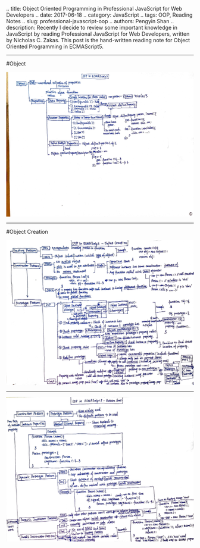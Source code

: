 .. title: Object Oriented Programming in Professional JavaScript for Web Developers
.. date: 2017-06-18
.. category: JavaScript
.. tags: OOP, Reading Notes
.. slug: professional-javascript-oop
.. authors: Pengyin Shan
.. description: Recently I decide to review some important knowledge in JavaScript by reading Professional JavaScript for Web Developers, written by Nicholas C. Zakas. This post is the hand-written reading note for Object Oriented Programming in ECMAScript5. 

<hr/>

#Object

![OOP1](/images/2017/front-end/javascript/professional-javascript/oop1.jpg)

<hr/>

#Object Creation

![OOP2](/images/2017/front-end/javascript/professional-javascript/oop2.jpg)

<hr/>

![OOP3](/images/2017/front-end/javascript/professional-javascript/oop3.jpg)